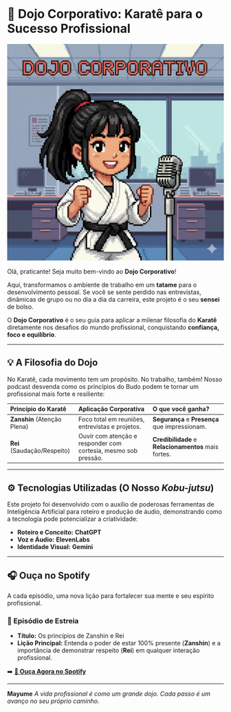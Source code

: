 # 🥋 Dojo Corporativo: Karatê para o Sucesso Profissional

![Podcast Dojo Corporativo](./Assets/Image%20by%20Gamini.png)

Olá, praticante! Seja muito bem-vindo ao **Dojo Corporativo**!

Aqui, transformamos o ambiente de trabalho em um **tatame** para o desenvolvimento pessoal. Se você se sente perdido nas entrevistas, dinâmicas de grupo ou no dia a dia da carreira, este projeto é o seu **sensei** de bolso.

O **Dojo Corporativo** é o seu guia para aplicar a milenar filosofia do **Karatê** diretamente nos desafios do mundo profissional, conquistando **confiança, foco e equilíbrio**.

---

## 💡 A Filosofia do Dojo

No Karatê, cada movimento tem um propósito. No trabalho, também! Nosso podcast desvenda como os princípios do Budo podem te tornar um profissional mais forte e resiliente:

| Princípio do Karatê | Aplicação Corporativa | O que você ganha? |
| :--- | :--- | :--- |
| **Zanshin** (Atenção Plena) | Foco total em reuniões, entrevistas e projetos. | **Segurança** e **Presença** que impressionam. |
| **Rei** (Saudação/Respeito) | Ouvir com atenção e responder com cortesia, mesmo sob pressão. | **Credibilidade** e **Relacionamentos** mais fortes. |

---

## ⚙️ Tecnologias Utilizadas (O Nosso *Kobu-jutsu*)

Este projeto foi desenvolvido com o auxílio de poderosas ferramentas de Inteligência Artificial para roteiro e produção de áudio, demonstrando como a tecnologia pode potencializar a criatividade:

* **Roteiro e Conceito:** **ChatGPT** 
* **Voz e Áudio:** **ElevenLabs** 
* **Identidade Visual:** **Gemini** 

---

## 🎧 Ouça no Spotify

A cada episódio, uma nova lição para fortalecer sua mente e seu espírito profissional.

### 🌟 Episódio de Estreia
* **Título:** Os princípios de Zanshin e Rei
* **Lição Principal:** Entenda o poder de estar 100% presente (**Zanshin**) e a importância de demonstrar respeito (**Rei**) em qualquer interação profissional.

➡️ **[🔗 Ouça Agora no Spotify](SEU_LINK_PARA_O_EPISÓDIO_NO_SPOTIFY)**

---

**Mayume** 
*A vida profissional é como um grande dojo. Cada passo é um avanço no seu próprio caminho.*